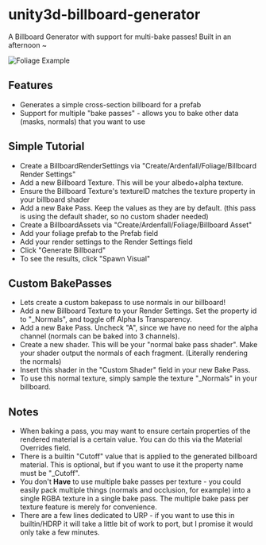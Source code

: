 # unity3d-billboard-generator
A Billboard Generator with support for multi-bake passes! Built in an afternoon ~

![Foliage Example](https://i.imgur.com/62du8cr.gif)

## Features
* Generates a simple cross-section billboard for a prefab
* Support for multiple "bake passes" - allows you to bake other data (masks, normals) that you want to use

## Simple Tutorial
* Create a BillboardRenderSettings via "Create/Ardenfall/Foliage/Billboard Render Settings"
* Add a new Billboard Texture. This will be your albedo+alpha texture. 
* Ensure the Billboard Texture's textureID matches the texture property in your billboard shader
* Add a new Bake Pass. Keep the values as they are by default. (this pass is using the default shader, so no custom shader needed)
* Create a BillboardAssets via "Create/Ardenfall/Foliage/Billboard Asset"
* Add your foliage prefab to the Prefab field
* Add your render settings to the Render Settings field
* Click "Generate Billboard"
* To see the results, click "Spawn Visual"

## Custom BakePasses
* Lets create a custom bakepass to use normals in our billboard!
* Add a new Billboard Texture to your Render Settings. Set the property id to "\_Normals", and toggle off Alpha Is Transparency.
* Add a new Bake Pass. Uncheck "A", since we have no need for the alpha channel (normals can be baked into 3 channels).
* Create a new shader. This will be your "normal bake pass shader". Make your shader output the normals of each fragment. (Literally rendering the normals)
* Insert this shader in the "Custom Shader" field in your new Bake Pass.
* To use this normal texture, simply sample the texture "\_Normals" in your billboard. 

## Notes
* When baking a pass, you may want to ensure certain properties of the rendered material is a certain value. You can do this via the Material Overrides field.
* There is a builtin "Cutoff" value that is applied to the generated billboard material. This is optional, but if you want to use it the property name must be "\_Cutoff".
* You don't __Have__ to use multiple bake passes per texture - you could easily pack multiple things (normals and occlusion, for example) into a single RGBA texture in a single bake pass. The multiple bake pass per texture feature is merely for convenience. 
* There are a few lines dedicated to URP - if you want to use this in builtin/HDRP it will take a little bit of work to port, but I promise it would only take a few minutes.
